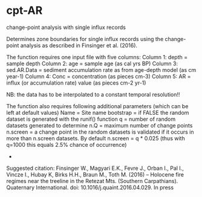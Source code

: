 # cpt-AR
change-point analysis with single influx records


Determines zone boundaries for single influx records using the change-point analysis
as described in Finsinger et al. (2016).

The function requires one input file with five columns:
Column 1: depth          =   sample depth
Column 2: age            =   sample age (as cal yrs BP)
Column 3: sed.AR.Data    =   sediment accumulation rate as from age-depth model (as cm year-1)
Column 4: Conc           =   concentration (as pieces cm-3)
Column 5: AR             =   influx (or accumulation rate) value (as pieces cm-2 yr-1)

NB: the data has to be interpolated to a constant temporal resolution!!

The function also requires following additional parameters
(which can be left at default values)
 Name      =   Site name
 bootstrap =   if FALSE the random dataset is generated with the runif() function
 q         =   number of random datasets generated to determine 
 n.Q       =   maximum number of change points
 n.screen  =   a change point in the random datasets is validated if it occurs in more than
                n.screen datasets. By default n.screen = q * 0.025 (thus with q=1000 this equals
                2.5% chance of occurrence) 

-
Suggested citation: Finsinger W., Magyari E.K., Fevre J., Orban I., Pal I., Vincze I., Hubay K,
                     Birks H.H., Braun M., Toth M.  (2016) – Holocene fire regimes near the treeline
                     in the Retezat Mts. (Southern Carpathians). Quaternary International.
                     doi: 10.1016/j.quaint.2016.04.029. In press
